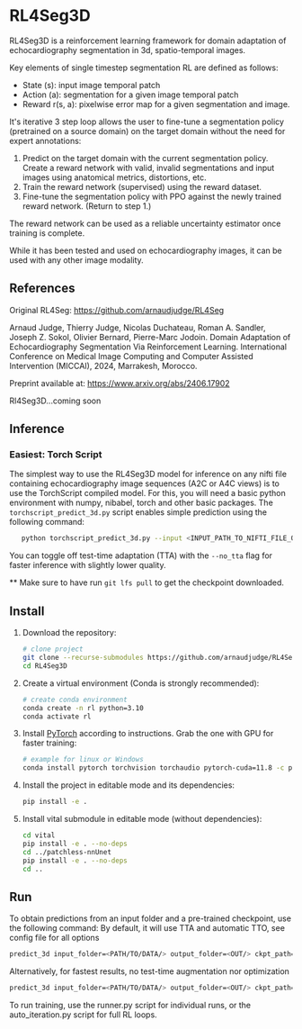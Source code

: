 # RL4Seg3D

RL4Seg3D is a reinforcement learning framework for domain adaptation of echocardiography segmentation in 3d, spatio-temporal images.

Key elements of single timestep segmentation RL are defined as follows:
- State (s): input image temporal patch
- Action (a): segmentation for a given image temporal patch
- Reward r(s, a): pixelwise error map for a given segmentation and image.

It's iterative 3 step loop allows the user to fine-tune a segmentation policy (pretrained on a source domain) on the target domain without the need for expert annotations:
1. Predict on the target domain with the current segmentation policy. Create a reward network with valid, invalid segmentations and input images using anatomical metrics, distortions, etc.
2. Train the reward network (supervised) using the reward dataset.
3. Fine-tune the segmentation policy with PPO against the newly trained reward network. (Return to step 1.)

The reward network can be used as a reliable uncertainty estimator once training is complete.

While it has been tested and used on echocardiography images, it can be used with any other image modality.

## References
Original RL4Seg: https://github.com/arnaudjudge/RL4Seg

Arnaud Judge, Thierry Judge, Nicolas Duchateau, Roman A. Sandler, Joseph Z. Sokol, Olivier Bernard, Pierre-Marc Jodoin. Domain Adaptation of Echocardiography Segmentation Via Reinforcement Learning. International Conference on Medical Image Computing and Computer Assisted Intervention (MICCAI), 2024, Marrakesh, Morocco.

Preprint available at: https://www.arxiv.org/abs/2406.17902

Rl4Seg3D...coming soon

## Inference
### Easiest: Torch Script
The simplest way to use the RL4Seg3D model for inference on any nifti file containing echocardiography image sequences (A2C or A4C views)
is to use the TorchScript compiled model. For this, you will need a basic python environment with numpy, nibabel, torch and other basic packages.
The `torchscript_predict_3d.py` script enables simple prediction using the following command:
```bash
   python torchscript_predict_3d.py --input <INPUT_PATH_TO_NIFTI_FILE_OR_FOLDER> --output <OUTPUT_PATH>
```
You can toggle off test-time adaptation (TTA) with the `--no_tta` flag for faster inference with slightly lower quality.

** Make sure to have run `git lfs pull` to get the checkpoint downloaded. 


## Install

1. Download the repository:
   ```bash
   # clone project
   git clone --recurse-submodules https://github.com/arnaudjudge/RL4Seg3D
   cd RL4Seg3D
   ```
2. Create a virtual environment (Conda is strongly recommended):
   ```bash
   # create conda environment
   conda create -n rl python=3.10
   conda activate rl
   ```
3. Install [PyTorch](https://pytorch.org/get-started/locally/) according to instructions. Grab the one with GPU for faster training:
   ```bash
   # example for linux or Windows
   conda install pytorch torchvision torchaudio pytorch-cuda=11.8 -c pytorch -c nvidia
   ```
4. Install the project in editable mode and its dependencies:
   ```bash
   pip install -e .
   ```
5. Install vital submodule in editable mode (without dependencies):
    ```bash
    cd vital
    pip install -e . --no-deps
    cd ../patchless-nnUnet
    pip install -e . --no-deps
    cd ..
    ```

## Run
   To obtain predictions from an input folder and a pre-trained checkpoint, use the following command:
   By default, it will use TTA and automatic TTO, see config file for all options
   ```bash
   predict_3d input_folder=<PATH/TO/DATA/> output_folder=<OUT/> ckpt_path=<checkpoint_file>
   ```

   Alternatively, for fastest results, no test-time augmentation nor optimization
   ```bash
   predict_3d input_folder=<PATH/TO/DATA/> output_folder=<OUT/> ckpt_path=<checkpoint_file> tta=False tto=off
   ```

To run training, use the runner.py script for individual runs, 
or the auto_iteration.py script for full RL loops.